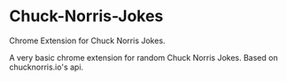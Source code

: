 # Chuck-Norris-Jokes
Chrome Extension for Chuck Norris Jokes.

A very basic chrome extension for random Chuck Norris Jokes.
Based on chucknorris.io's api.
